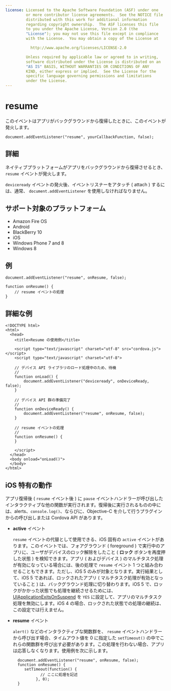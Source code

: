 ```yaml
---
license: Licensed to the Apache Software Foundation (ASF) under one
         or more contributor license agreements.  See the NOTICE file
         distributed with this work for additional information
         regarding copyright ownership.  The ASF licenses this file
         to you under the Apache License, Version 2.0 (the
         "License"); you may not use this file except in compliance
         with the License.  You may obtain a copy of the License at

           http://www.apache.org/licenses/LICENSE-2.0

         Unless required by applicable law or agreed to in writing,
         software distributed under the License is distributed on an
         "AS IS" BASIS, WITHOUT WARRANTIES OR CONDITIONS OF ANY
         KIND, either express or implied.  See the License for the
         specific language governing permissions and limitations
         under the License.
---
```


# resume

このイベントはアプリがバックグラウンドから復帰したときに、このイベントが発火します。

    document.addEventListener("resume", yourCallbackFunction, false);

## 詳細

ネイティブプラットフォームがアプリをバックグラウンドから復帰させるとき、 `resume` イベントが発火します。

`deviceready` イベントの発火後、イベントリスナーをアタッチ ( attach ) するには、通常、 `document.addEventListener` を使用しなければなりません。

## サポート対象のプラットフォーム

- Amazon Fire OS
- Android
- BlackBerry 10
- iOS
- Windows Phone 7 and 8
- Windows 8

## 例

    document.addEventListener("resume", onResume, false);

    function onResume() {
        // resume イベントの処理
    }

## 詳細な例

    <!DOCTYPE html>
    <html>
      <head>
        <title>Resume の使用例</title>

        <script type="text/javascript" charset="utf-8" src="cordova.js"></script>
        <script type="text/javascript" charset="utf-8">

        // デバイス API ライブラリのロード処理中のため、待機
        //
        function onLoad() {
            document.addEventListener("deviceready", onDeviceReady, false);
        }

        // デバイス API 群の準備完了
        //
        function onDeviceReady() {
            document.addEventListener("resume", onResume, false);
        }

        // resume イベントの処理
        //
        function onResume() {
        }

        </script>
      </head>
      <body onload="onLoad()">
      </body>
    </html>

## iOS 特有の動作

アプリ復帰後 ( `resume` イベント後 ) に `pause` イベントハンドラーが呼び出したインタラクティブな他の関数が実行されます。復帰後に実行されるものの中には、alerts、`console.log()`、ならびに、Objective-C を介して行うプラグインからの呼び出しまたは Cordova API があります。


- __active__ イベント

    `resume` イベントの代替として使用できる、iOS 固有の `active` イベントがあります。このイベントでは、フォアグラウンド ( foreground ) で実行中のアプリに、ユーザがデバイスのロック解除をしたこと ( __ロック__ ボタンを再度押した状態 ) を検知できます。アプリ ( およびデバイス ) のマルチタスク処理が有効になっている場合には、後の処理で `resume` イベント 1 つと組み合わせることもできます。ただし、iOS 5 のみが対象となります。実行結果として、iOS 5 であれば、ロックされたアプリ ( マルチタスク処理が有効となっていること ) は、バックグラウンド処理に切り替わります。iOS 5 で、ロックがかかった状態でも処理を継続させるためには、 [UIApplicationExitsOnSuspend](http://developer.apple.com/library/ios/#documentation/general/Reference/InfoPlistKeyReference/Articles/iPhoneOSKeys.html) を `YES` に設定して、アプリのマルチタスク処理を無効にします。iOS 4 の場合、ロックされた状態での処理の継続は、この設定では行えません。
    


- __resume__ イベント

    `alert()` などのインタラクティブな関数群を、 `resume` イベントハンドラーから呼び出す場合、タイムアウト値を 0 に指定した `setTimeout()` の中でこれらの関数群を呼び出す必要があります。この処理を行わない場合、アプリは応答しなくなります。使用例を次に示します。

        document.addEventListener("resume", onResume, false);
        function onResume() {
           setTimeout(function() {
                  // ここに処理を記述
                }, 0);
        }
